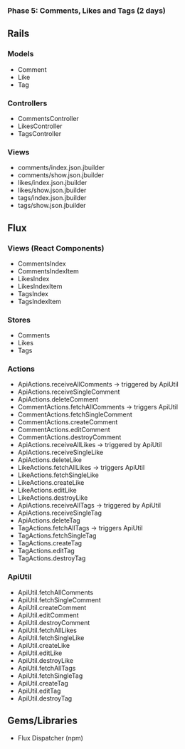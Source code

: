 ### Phase 5: Comments, Likes and Tags (2 days)

## Rails
### Models
* Comment
* Like
* Tag

### Controllers
* CommentsController
* LikesController
* TagsController

### Views
* comments/index.json.jbuilder
* comments/show.json.jbuilder
* likes/index.json.jbuilder
* likes/show.json.jbuilder
* tags/index.json.jbuilder
* tags/show.json.jbuilder

## Flux
### Views (React Components)
* CommentsIndex
* CommentsIndexItem
* LikesIndex
* LikesIndexItem
* TagsIndex
* TagsIndexItem

### Stores
* Comments
* Likes
* Tags

### Actions
* ApiActions.receiveAllComments -> triggered by ApiUtil
* ApiActions.receiveSingleComment
* ApiActions.deleteComment
* CommentActions.fetchAllComments -> triggers ApiUtil
* CommentActions.fetchSingleComment
* CommentActions.createComment
* CommentActions.editComment
* CommentActions.destroyComment
* ApiActions.receiveAllLikes -> triggered by ApiUtil
* ApiActions.receiveSingleLike
* ApiActions.deleteLike
* LikeActions.fetchAllLikes -> triggers ApiUtil
* LikeActions.fetchSingleLike
* LikeActions.createLike
* LikeActions.editLike
* LikeActions.destroyLike
* ApiActions.receiveAllTags -> triggered by ApiUtil
* ApiActions.receiveSingleTag
* ApiActions.deleteTag
* TagActions.fetchAllTags -> triggers ApiUtil
* TagActions.fetchSingleTag
* TagActions.createTag
* TagActions.editTag
* TagActions.destroyTag

### ApiUtil
* ApiUtil.fetchAllComments
* ApiUtil.fetchSingleComment
* ApiUtil.createComment
* ApiUtil.editComment
* ApiUtil.destroyComment
* ApiUtil.fetchAllLikes
* ApiUtil.fetchSingleLike
* ApiUtil.createLike
* ApiUtil.editLike
* ApiUtil.destroyLike
* ApiUtil.fetchAllTags
* ApiUtil.fetchSingleTag
* ApiUtil.createTag
* ApiUtil.editTag
* ApiUtil.destroyTag

## Gems/Libraries
* Flux Dispatcher (npm)
